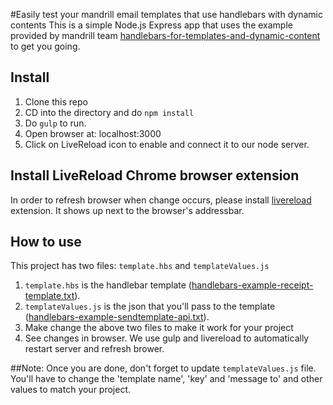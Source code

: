 #Easily test your mandrill email templates that use handlebars with dynamic contents
This is a simple Node.js Express app that uses the example provided by mandrill team <a href="http://blog.mandrill.com/handlebars-for-templates-and-dynamic-content.html" target="_blank">handlebars-for-templates-and-dynamic-content</a> to get you going.

## Install

1. Clone this repo
2. CD into the directory and do `npm install`
3. Do `gulp` to run. 
4. Open browser at: localhost:3000
5. Click on LiveReload icon to enable and connect it to our node server.

## Install LiveReload Chrome browser extension
In order to refresh browser when change occurs, please install <a href="https://chrome.google.com/webstore/detail/livereload/jnihajbhpnppcggbcgedagnkighmdlei">livereload</a> extension. It shows up next to the browser's addressbar. 

## How to use
This project has two files: `template.hbs` and `templateValues.js`

1. `template.hbs` is the handlebar template (<a href='http://kbcdn.mandrill.com/handlebars-example-receipt-template.txt' target='_blank'>handlebars-example-receipt-template.txt</a>).
2. `templateValues.js` is the json that you'll pass to the template  (<a href='http://kbcdn.mandrill.com/handlebars-example-sendtemplate-api.txt' target='_blank'>handlebars-example-sendtemplate-api.txt</a>).
3. Make change the above two files to make it work for your project
4. See changes in browser. We use gulp and livereload to automatically restart server and refresh brower.

##Note:
Once you are done, don't forget to update `templateValues.js` file. You'll have to change the 'template name', 'key' and 'message to' and other values to match your project.